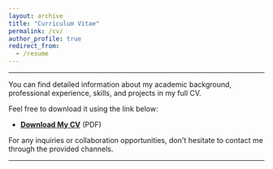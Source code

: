 ```yaml
---
layout: archive
title: "Curriculum Vitae"
permalink: /cv/
author_profile: true
redirect_from:
  - /resume
---
```

<hr>
You can find detailed information about my academic background, professional experience, skills, and projects in my full CV. 

Feel free to download it using the link below:

- [**Download My CV**](https://github.com/Precioux/Precioux.github.io/blob/master/files/SaminMahdipour_CV.pdf) (PDF)

For any inquiries or collaboration opportunities, don't hesitate to contact me through the provided channels.

---
